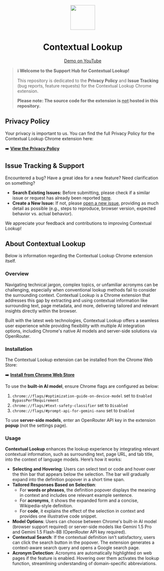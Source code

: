 <div align="center">

<img src="https://github.com/user-attachments/assets/4dd2dc90-ccef-4533-8118-adfaa2dec7de" width="80" height="80">

# Contextual Lookup
[Demo on YouTube](https://youtu.be/3iORsVBdQR8)

</div>

> **ℹ️ Welcome to the Support Hub for Contextual Lookup!**
>
> This repository is dedicated to the **Privacy Policy** and **Issue Tracking** (bug reports, feature requests) for the Contextual Lookup Chrome extension.
>
> **Please note: The source code for the extension is <u>not</u> hosted in this repository.**

## Privacy Policy

Your privacy is important to us. You can find the full Privacy Policy for the Contextual Lookup Chrome extension here:

➡️ **[View the Privacy Policy](./PRIVACY_POLICY.md)**

## Issue Tracking & Support

Encountered a bug? Have a great idea for a new feature? Need clarification on something?
* **Search Existing Issues:** Before submitting, please check if a similar issue or request has already been reported [here](https://github.com/Cay-Zhang/contextual-lookup/issues).
* **Create a New Issue:** If not, please [open a new issue](https://github.com/Cay-Zhang/contextual-lookup/issues/new/choose), providing as much detail as possible (e.g., steps to reproduce, browser version, expected behavior vs. actual behavior).

We appreciate your feedback and contributions to improving Contextual Lookup!

## About Contextual Lookup

Below is information regarding the Contextual Lookup Chrome extension itself.

### Overview
Navigating technical jargon, complex topics, or unfamiliar acronyms can be challenging, especially when conventional lookup methods fail to consider the surrounding context.
Contextual Lookup is a Chrome extension that addresses this gap by extracting and using contextual information like surrounding text, page metadata, and more, delivering tailored and relevant insights directly within the browser.

Built with the latest web technologies, Contextual Lookup offers a seamless user experience while providing flexibility with multiple AI integration options, including Chrome's native AI models and server-side solutions via OpenRouter.

### Installation
The Contextual Lookup extension can be installed from the Chrome Web Store:

➡️ **[Install from Chrome Web Store](https://chromewebstore.google.com/detail/contextual-lookup/icbalolgoiagfcfggefkjloconikgmon?utm_source=github&utm_medium=readme)**

To use the **built-in AI model**, ensure Chrome flags are configured as below:
1.  `chrome://flags/#optimization-guide-on-device-model` set to `Enabled BypassPerfRequirement`
2.  `chrome://flags/#text-safety-classifier` set to `Disabled`
3.  `chrome://flags/#prompt-api-for-gemini-nano` set to `Enabled`

To use **server-side models**, enter an OpenRouter API key in the extension **popup** (not the settings page).

### Usage
**Contextual Lookup** enhances the lookup experience by integrating relevant contextual information, such as surrounding text, page URL, and tab title, into the context of language models. Here’s how it works:

- **Selecting and Hovering**: Users can select text or code and hover over the thin bar that appears below the selection. The bar will gradually expand into the definition popover in a short time span.
- **Tailored Responses Based on Selection**:
    - For **words or phrases**, the definition popover displays the meaning in context and includes one relevant example sentence.
    - For **acronyms**, it shows the expanded form and a concise, Wikipedia-style definition.
    - For **code**, it explains the effect of the selection in context and provides one illustrative code snippet.
- **Model Options**: Users can choose between Chrome's built-in AI model (browser support required) or server-side models like Gemini 1.5 Pro and Gemini 1.5 Flash-8B (OpenRouter API key required).
- **Contextual Search**: If the contextual definition isn’t satisfactory, users can click the search button in the popover. The extension generates a context-aware search query and opens a Google search page.
- **Acronym Detection**: Acronyms are automatically highlighted on web pages if the feature is enabled. Hovering over them activates the lookup function, streamlining understanding of domain-specific abbreviations.

